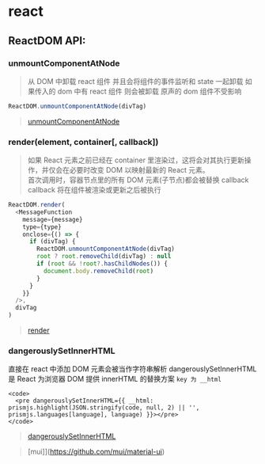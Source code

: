 # react

## ReactDOM API:

### unmountComponentAtNode

> 从 DOM 中卸载 react 组件 并且会将组件的事件监听和 state 一起卸载 如果传入的 dom 中有 react 组件 则会被卸载 原声的 dom 组件不受影响

```js
ReactDOM.unmountComponentAtNode(divTag)
```

> [unmountComponentAtNode](https://zh-hans.reactjs.org/docs/react-dom.html#unmountcomponentatnode)

### render(element, container[, callback])

> 如果 React 元素之前已经在 container 里渲染过，这将会对其执行更新操作，并仅会在必要时改变 DOM 以映射最新的 React 元素。<br />
> 首次调用时，容器节点里的所有 DOM 元素(子节点)都会被替换
> callback callback 将在组件被渲染或更新之后被执行

```js
ReactDOM.render(
  <MessageFunction
    message={message}
    type={type}
    onclose={() => {
      if (divTag) {
        ReactDOM.unmountComponentAtNode(divTag)
        root ? root.removeChild(divTag) : null
        if (root && !root?.hasChildNodes()) {
          document.body.removeChild(root)
        }
      }
    }}
  />,
  divTag
)
```

> [render](https://zh-hans.reactjs.org/docs/react-dom.html#render)

### dangerouslySetInnerHTML

直接在 react 中添加 DOM 元素会被当作字符串解析
dangerouslySetInnerHTML 是 React 为浏览器 DOM 提供 innerHTML 的替换方案 `key 为 __html`

```tsx
<code>
  <pre dangerouslySetInnerHTML={{ __html: prismjs.highlight(JSON.stringify(code, null, 2) || '', prismjs.languages[language], language) }}></pre>
</code>
```

> [dangerouslySetInnerHTML](https://zh-hans.reactjs.org/docs/dom-elements.html#dangerouslysetinnerhtml)


> [mui]](https://github.com/mui/material-ui)